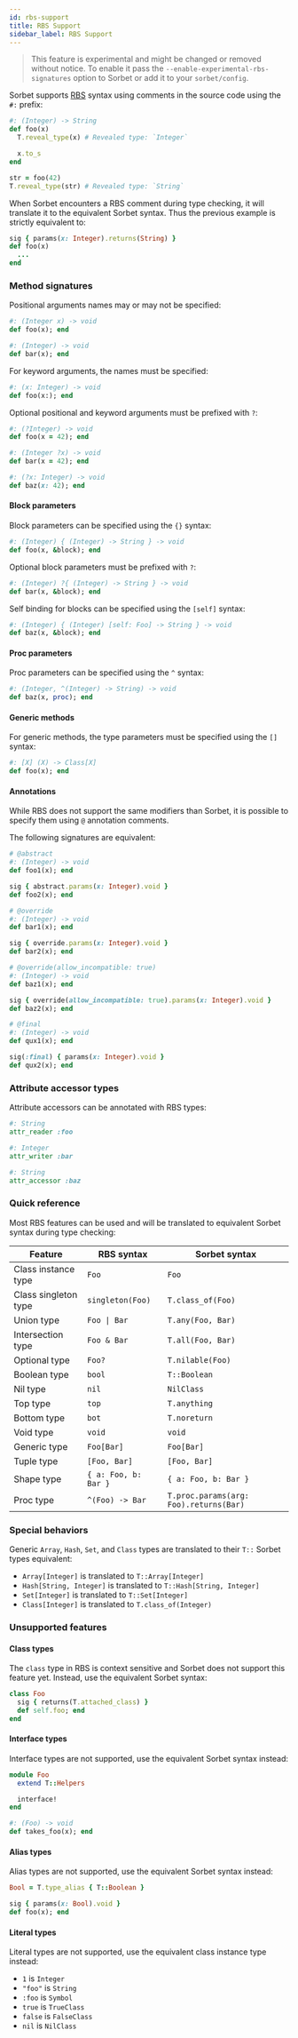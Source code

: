 ```yaml
---
id: rbs-support
title: RBS Support
sidebar_label: RBS Support
---
```


> This feature is experimental and might be changed or removed without notice.
> To enable it pass the `--enable-experimental-rbs-signatures` option to Sorbet
> or add it to your `sorbet/config`.

Sorbet supports [RBS](https://github.com/ruby/rbs) syntax using comments in the
source code using the `#:` prefix:

```ruby
#: (Integer) -> String
def foo(x)
  T.reveal_type(x) # Revealed type: `Integer`

  x.to_s
end

str = foo(42)
T.reveal_type(str) # Revealed type: `String`
```

When Sorbet encounters a RBS comment during type checking, it will translate it
to the equivalent Sorbet syntax. Thus the previous example is strictly
equivalent to:

```ruby
sig { params(x: Integer).returns(String) }
def foo(x)
  ...
end
```

### Method signatures

Positional arguments names may or may not be specified:

```ruby
#: (Integer x) -> void
def foo(x); end

#: (Integer) -> void
def bar(x); end
```

For keyword arguments, the names must be specified:

```ruby
#: (x: Integer) -> void
def foo(x:); end
```

Optional positional and keyword arguments must be prefixed with `?`:

```ruby
#: (?Integer) -> void
def foo(x = 42); end

#: (Integer ?x) -> void
def bar(x = 42); end

#: (?x: Integer) -> void
def baz(x: 42); end
```

#### Block parameters

Block parameters can be specified using the `{}` syntax:

```ruby
#: (Integer) { (Integer) -> String } -> void
def foo(x, &block); end
```

Optional block parameters must be prefixed with `?`:

```ruby
#: (Integer) ?{ (Integer) -> String } -> void
def bar(x, &block); end
```

Self binding for blocks can be specified using the `[self]` syntax:

```ruby
#: (Integer) { (Integer) [self: Foo] -> String } -> void
def baz(x, &block); end
```

#### Proc parameters

Proc parameters can be specified using the `^` syntax:

```ruby
#: (Integer, ^(Integer) -> String) -> void
def baz(x, proc); end
```

#### Generic methods

For generic methods, the type parameters must be specified using the `[]`
syntax:

```ruby
#: [X] (X) -> Class[X]
def foo(x); end
```

#### Annotations

While RBS does not support the same modifiers than Sorbet, it is possible to
specify them using `@` annotation comments.

The following signatures are equivalent:

```ruby
# @abstract
#: (Integer) -> void
def foo1(x); end

sig { abstract.params(x: Integer).void }
def foo2(x); end

# @override
#: (Integer) -> void
def bar1(x); end

sig { override.params(x: Integer).void }
def bar2(x); end

# @override(allow_incompatible: true)
#: (Integer) -> void
def baz1(x); end

sig { override(allow_incompatible: true).params(x: Integer).void }
def baz2(x); end

# @final
#: (Integer) -> void
def qux1(x); end

sig(:final) { params(x: Integer).void }
def qux2(x); end
```

### Attribute accessor types

Attribute accessors can be annotated with RBS types:

```ruby
#: String
attr_reader :foo

#: Integer
attr_writer :bar

#: String
attr_accessor :baz
```

### Quick reference

Most RBS features can be used and will be translated to equivalent Sorbet syntax
during type checking:

| Feature              | RBS syntax                               | Sorbet syntax                          |
| -------------------- | ---------------------------------------- | -------------------------------------- |
| Class instance type  | `Foo`                                    | `Foo`                                  |
| Class singleton type | `singleton(Foo)`                         | `T.class_of(Foo)`                      |
| Union type           | <span><code>Foo &#124; Bar</code></span> | `T.any(Foo, Bar)`                      |
| Intersection type    | `Foo & Bar`                              | `T.all(Foo, Bar)`                      |
| Optional type        | `Foo?`                                   | `T.nilable(Foo)`                       |
| Boolean type         | `bool`                                   | `T::Boolean`                           |
| Nil type             | `nil`                                    | `NilClass`                             |
| Top type             | `top`                                    | `T.anything`                           |
| Bottom type          | `bot`                                    | `T.noreturn`                           |
| Void type            | `void`                                   | `void`                                 |
| Generic type         | `Foo[Bar]`                               | `Foo[Bar]`                             |
| Tuple type           | `[Foo, Bar]`                             | `[Foo, Bar]`                           |
| Shape type           | `{ a: Foo, b: Bar }`                     | `{ a: Foo, b: Bar }`                   |
| Proc type            | `^(Foo) -> Bar`                          | `T.proc.params(arg: Foo).returns(Bar)` |

### Special behaviors

Generic `Array`, `Hash`, `Set`, and `Class` types are translated to their `T::`
Sorbet types equivalent:

- `Array[Integer]` is translated to `T::Array[Integer]`
- `Hash[String, Integer]` is translated to `T::Hash[String, Integer]`
- `Set[Integer]` is translated to `T::Set[Integer]`
- `Class[Integer]` is translated to `T.class_of(Integer)`

### Unsupported features

#### Class types

The `class` type in RBS is context sensitive and Sorbet does not support this
feature yet. Instead, use the equivalent Sorbet syntax:

```ruby
class Foo
  sig { returns(T.attached_class) }
  def self.foo; end
end
```

#### Interface types

Interface types are not supported, use the equivalent Sorbet syntax instead:

```ruby
module Foo
  extend T::Helpers

  interface!
end

#: (Foo) -> void
def takes_foo(x); end
```

#### Alias types

Alias types are not supported, use the equivalent Sorbet syntax instead:

```ruby
Bool = T.type_alias { T::Boolean }

sig { params(x: Bool).void }
def foo(x); end
```

#### Literal types

Literal types are not supported, use the equivalent class instance type instead:

- `1` is `Integer`
- `"foo"` is `String`
- `:foo` is `Symbol`
- `true` is `TrueClass`
- `false` is `FalseClass`
- `nil` is `NilClass`
